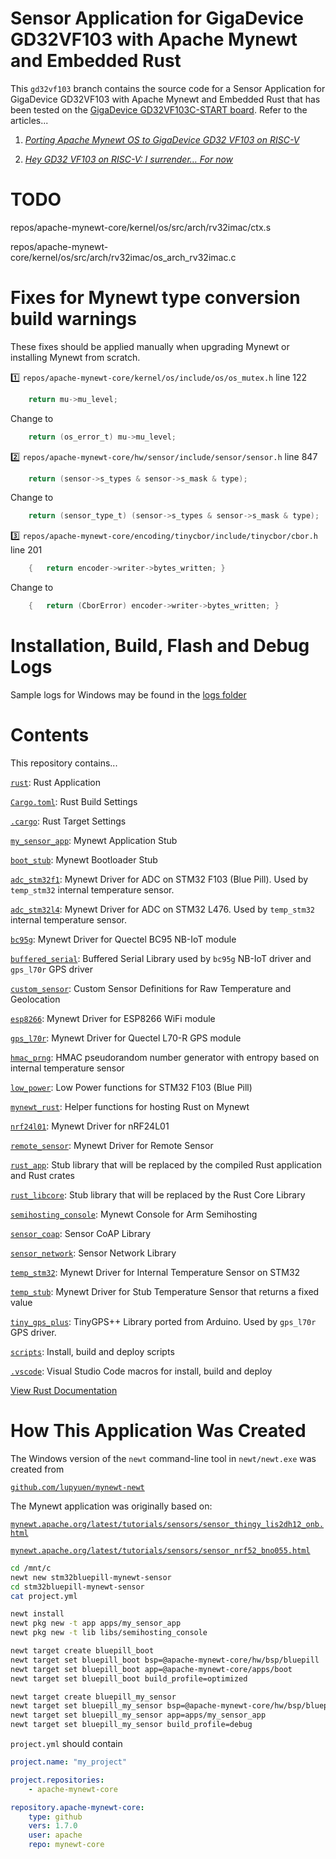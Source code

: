 <!--
#
# Licensed to the Apache Software Foundation (ASF) under one
# or more contributor license agreements.  See the NOTICE file
# distributed with this work for additional information
# regarding copyright ownership.  The ASF licenses this file
# to you under the Apache License, Version 2.0 (the
# "License"); you may not use this file except in compliance
# with the License.  You may obtain a copy of the License at
#
# http://www.apache.org/licenses/LICENSE-2.0
#
# Unless required by applicable law or agreed to in writing,
# software distributed under the License is distributed on an
# "AS IS" BASIS, WITHOUT WARRANTIES OR CONDITIONS OF ANY
#  KIND, either express or implied.  See the License for the
# specific language governing permissions and limitations
# under the License.
#
-->

# Sensor Application for GigaDevice GD32VF103 with Apache Mynewt and Embedded Rust

This `gd32vf103` branch contains the source code for a Sensor Application for GigaDevice GD32VF103 with Apache Mynewt and Embedded Rust that has been tested on the [GigaDevice GD32VF103C-START board](https://www.gigadevice.com/products/microcontrollers/gd32/risc-v/). Refer to the articles...

1. [_Porting Apache Mynewt OS to GigaDevice GD32 VF103 on RISC-V_](https://medium.com/@ly.lee/porting-apache-mynewt-os-to-gigadevice-gd32-vf103-on-risc-v-4054a5922493?source=friends_link&sk=215cd06186d912277d0469224666d60d)

1. [_Hey GD32 VF103 on RISC-V: I surrender… For now_](https://medium.com/@ly.lee/hey-gd32-vf103-on-risc-v-i-surrender-for-now-d39d0c7b0001?source=friends_link&sk=c0504ac574bf571219fabe174eef4de5)

# TODO

repos/apache-mynewt-core/kernel/os/src/arch/rv32imac/ctx.s

repos/apache-mynewt-core/kernel/os/src/arch/rv32imac/os_arch_rv32imac.c

# Fixes for Mynewt type conversion build warnings

These fixes should be applied manually when upgrading Mynewt or installing Mynewt from scratch.

1️⃣ `repos/apache-mynewt-core/kernel/os/include/os/os_mutex.h` line 122 <br>
```C
    return mu->mu_level;
```
Change to
```C
    return (os_error_t) mu->mu_level;
```

2️⃣ `repos/apache-mynewt-core/hw/sensor/include/sensor/sensor.h` line 847 <br>
```C
    return (sensor->s_types & sensor->s_mask & type);
```
Change to
```C
    return (sensor_type_t) (sensor->s_types & sensor->s_mask & type);
```

3️⃣ `repos/apache-mynewt-core/encoding/tinycbor/include/tinycbor/cbor.h` line 201 <br>
```C
    {   return encoder->writer->bytes_written; }
```
Change to
```C
    {   return (CborError) encoder->writer->bytes_written; }
```

# Installation, Build, Flash and Debug Logs

Sample logs for Windows may be found in the [logs folder](logs)

# Contents

This repository contains...

[`rust`](rust): Rust Application

[`Cargo.toml`](Cargo.toml): Rust Build Settings

[`.cargo`](.cargo): Rust Target Settings

[`my_sensor_app`](apps/my_sensor_app): Mynewt Application Stub

[`boot_stub`](apps/boot_stub): Mynewt Bootloader Stub

[`adc_stm32f1`](libs/adc_stm32f1): Mynewt Driver for ADC on STM32 F103 (Blue Pill). Used by `temp_stm32` internal temperature sensor.

[`adc_stm32l4`](libs/adc_stm32l4): Mynewt Driver for ADC on STM32 L476. Used by `temp_stm32` internal temperature sensor.

[`bc95g`](libs/bc95g): Mynewt Driver for Quectel BC95 NB-IoT module

[`buffered_serial`](libs/buffered_serial): Buffered Serial Library used by `bc95g` NB-IoT driver and `gps_l70r` GPS driver

[`custom_sensor`](libs/custom_sensor): Custom Sensor Definitions for Raw Temperature and Geolocation

[`esp8266`](libs/esp8266): Mynewt Driver for ESP8266 WiFi module

[`gps_l70r`](libs/gps_l70r): Mynewt Driver for Quectel L70-R GPS module

[`hmac_prng`](libs/hmac_prng): HMAC pseudorandom number generator with entropy based on internal temperature sensor

[`low_power`](libs/low_power): Low Power functions for STM32 F103 (Blue Pill)

[`mynewt_rust`](libs/mynewt_rust): Helper functions for hosting Rust on Mynewt

[`nrf24l01`](libs/nrf24l01): Mynewt Driver for nRF24L01

[`remote_sensor`](libs/remote_sensor): Mynewt Driver for Remote Sensor

[`rust_app`](libs/rust_app): Stub library that will be replaced by the compiled Rust application and Rust crates

[`rust_libcore`](libs/rust_libcore): Stub library that will be replaced by the Rust Core Library

[`semihosting_console`](libs/semihosting_console): Mynewt Console for Arm Semihosting

[`sensor_coap`](libs/sensor_coap): Sensor CoAP Library

[`sensor_network`](libs/sensor_network): Sensor Network Library

[`temp_stm32`](libs/temp_stm32): Mynewt Driver for Internal Temperature Sensor on STM32

[`temp_stub`](libs/temp_stub): Mynewt Driver for Stub Temperature Sensor that returns a fixed value

[`tiny_gps_plus`](libs/tiny_gps_plus): TinyGPS++ Library ported from Arduino. Used by `gps_l70r` GPS driver.

[`scripts`](scripts): Install, build and deploy scripts

[`.vscode`](.vscode): Visual Studio Code macros for install, build and deploy

[View Rust Documentation](https://lupyuen.github.io/stm32bluepill-mynewt-sensor/rust/app/)

# How This Application Was Created

The Windows version of the `newt` command-line tool in `newt/newt.exe` was created from 

[`github.com/lupyuen/mynewt-newt`](https://github.com/lupyuen/mynewt-newt)

The Mynewt application was originally based on: 

[`mynewt.apache.org/latest/tutorials/sensors/sensor_thingy_lis2dh12_onb.html`](https://mynewt.apache.org/latest/tutorials/sensors/sensor_thingy_lis2dh12_onb.html)

[`mynewt.apache.org/latest/tutorials/sensors/sensor_nrf52_bno055.html`](https://mynewt.apache.org/latest/tutorials/sensors/sensor_nrf52_bno055.html)

```bash
cd /mnt/c
newt new stm32bluepill-mynewt-sensor
cd stm32bluepill-mynewt-sensor
cat project.yml

newt install
newt pkg new -t app apps/my_sensor_app
newt pkg new -t lib libs/semihosting_console

newt target create bluepill_boot
newt target set bluepill_boot bsp=@apache-mynewt-core/hw/bsp/bluepill
newt target set bluepill_boot app=@apache-mynewt-core/apps/boot
newt target set bluepill_boot build_profile=optimized

newt target create bluepill_my_sensor
newt target set bluepill_my_sensor bsp=@apache-mynewt-core/hw/bsp/bluepill
newt target set bluepill_my_sensor app=apps/my_sensor_app
newt target set bluepill_my_sensor build_profile=debug
```

`project.yml` should contain

```yaml
project.name: "my_project"

project.repositories:
    - apache-mynewt-core

repository.apache-mynewt-core:
    type: github
    vers: 1.7.0
    user: apache
    repo: mynewt-core
```
